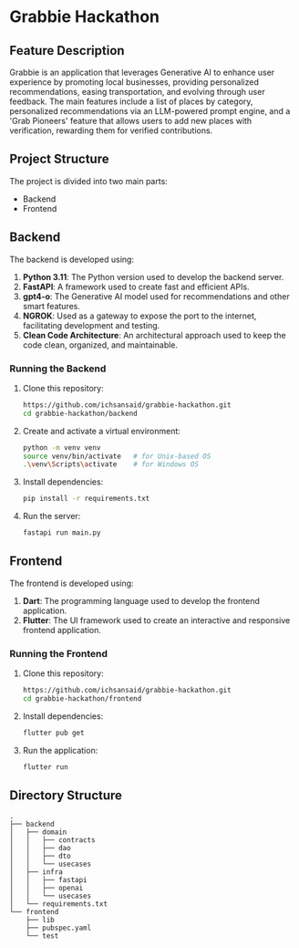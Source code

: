 # Grabbie Hackathon

## Feature Description

Grabbie is an application that leverages Generative AI to enhance user experience by promoting local businesses, providing personalized recommendations, easing transportation, and evolving through user feedback. The main features include a list of places by category, personalized recommendations via an LLM-powered prompt engine, and a 'Grab Pioneers' feature that allows users to add new places with verification, rewarding them for verified contributions.

## Project Structure

The project is divided into two main parts:
- Backend
- Frontend

## Backend

The backend is developed using:
1. **Python 3.11**: The Python version used to develop the backend server.
2. **FastAPI**: A framework used to create fast and efficient APIs.
3. **gpt4-o**: The Generative AI model used for recommendations and other smart features.
4. **NGROK**: Used as a gateway to expose the port to the internet, facilitating development and testing.
5. **Clean Code Architecture**: An architectural approach used to keep the code clean, organized, and maintainable.

### Running the Backend

1. Clone this repository:
    ```sh
    https://github.com/ichsansaid/grabbie-hackathon.git
    cd grabbie-hackathon/backend
    ```
2. Create and activate a virtual environment:
    ```sh
    python -m venv venv
    source venv/bin/activate   # for Unix-based OS
    .\venv\Scripts\activate    # for Windows OS
    ```
3. Install dependencies:
    ```sh
    pip install -r requirements.txt
    ```
4. Run the server:
    ```sh
    fastapi run main.py
    ```

## Frontend

The frontend is developed using:
1. **Dart**: The programming language used to develop the frontend application.
2. **Flutter**: The UI framework used to create an interactive and responsive frontend application.

### Running the Frontend

1. Clone this repository:
    ```sh
    https://github.com/ichsansaid/grabbie-hackathon.git
    cd grabbie-hackathon/frontend
    ```
2. Install dependencies:
    ```sh
    flutter pub get
    ```
3. Run the application:
    ```sh
    flutter run
    ```

## Directory Structure

```plaintext
.
├── backend
│   ├── domain
│   │   ├── contracts
│   │   ├── dao
│   │   ├── dto
│   │   └── usecases
│   ├── infra
│   │   ├── fastapi
│   │   ├── openai
│   │   └── usecases
│   └── requirements.txt
└── frontend
    ├── lib
    ├── pubspec.yaml
    └── test
